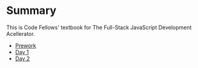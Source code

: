 # Summary

This is Code Fellows' textbook for The Full-Stack JavaScript Development
Acellerator.

* [Prework](prework/README.md)
* [Day 1](day1/README.md)
* [Day 2](day2/README.md)